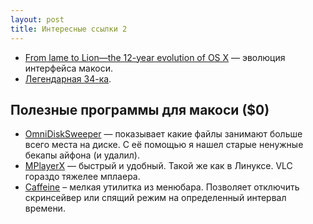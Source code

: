 ```yaml
---
layout: post
title: Интересные ссылки 2
---
```


* [From lame to Lion—the 12-year evolution of OS X](http://arstechnica.com/apple/2012/12/screenshot-tour-os-x-then-and-now/) — эволюция интерфейса макоси. 
* [Легендарная 34-ка](http://mi3ch.livejournal.com/2218602.html).

## Полезные программы для макоси ($0)
* [OmniDiskSweeper](http://www.omnigroup.com/products/omnidisksweeper/) — показывает какие файлы занимают больше всего места на диске. С её помощью я нашел старые ненужные бекапы айфона (и удалил).
* [MPlayerX](https://itunes.apple.com/us/app/mplayerx/id421131143?mt=12) — быстрый и удобный. Такой же как в Линуксе. VLC гораздо тяжелее мплаера.
* [Caffeine](https://itunes.apple.com/us/app/caffeine/id411246225?mt=12) – мелкая утилитка из менюбара. Позволяет отключить скринсейвер или спящий режим на определенный интервал времени.

